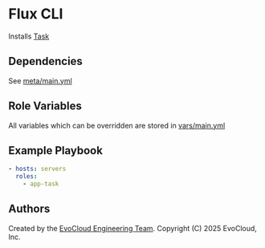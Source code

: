 Flux CLI
=========

Installs [Task](https://github.com/go-task/task)

Dependencies
------------

See [meta/main.yml](meta/main.yml)

Role Variables
--------------

All variables which can be overridden are stored in [vars/main.yml](vars/main.yml)

Example Playbook
----------------

```yml
- hosts: servers
  roles:
    - app-task
```

Authors
------------------

Created by the [EvoCloud Engineering Team](https://evocloud.dev). Copyright (C) 2025 EvoCloud, Inc.
